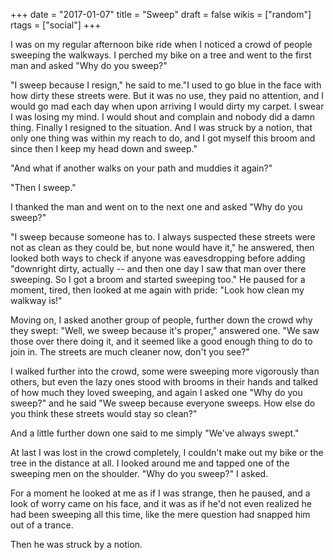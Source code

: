 +++
date = "2017-01-07"
title = "Sweep"
draft = false
wikis = ["random"]
rtags = ["social"]
+++

I was on my regular afternoon bike ride when I noticed a crowd of people sweeping
the walkways. I perched my bike on a tree and  went to the first man and asked "Why do you sweep?"

"I sweep because I resign," he said to me."I used to go blue in the face with how dirty these streets
were. But it was no use, they paid no attention, and I would go mad each day
when upon arriving I would dirty my carpet. I swear I was losing my mind. I would shout and complain and
nobody did a damn thing. Finally I resigned to the situation. And I was struck
by a notion, that only one thing was within my reach to do, and I got myself this broom and since then I keep my head down and
sweep."

"And what if another walks on your path and muddies it again?"

"Then I sweep."

I thanked the man and went on to the next one and asked "Why do you sweep?"

"I sweep because someone has to. I always suspected these streets were not as clean as they could be, but none
would have it," he
answered, then looked both ways to check if anyone was eavesdropping before
adding "downright dirty,
actually -- and then one day I saw that man over there sweeping. So I got 
a broom and started sweeping too." He paused for a moment, tired, then
looked at me again with pride: "Look how clean my walkway is!"

Moving on, I asked another group of people, further down the crowd why they
swept: "Well, we sweep because it's proper," answered one. "We saw those over there doing it, and it seemed
like a good enough thing to do to join in. The streets are much cleaner now,
don't you see?"

I walked further into the crowd, some were sweeping more vigorously than others,
but even the lazy ones stood with brooms in their hands and talked of how much they loved sweeping, and again I asked one "Why do you sweep?"
and he said "We sweep because everyone sweeps. How else do you think these
streets would stay so clean?"

And a little further down one said to me simply "We've always swept."

At last I was lost in the crowd completely, I couldn't make out my bike or the tree in the distance
at all. I looked around me and tapped one of the sweeping men on the shoulder.
"Why do you sweep?" I asked.

For a moment he looked at me as if I was strange, then he paused, and a look of
worry came on his face, and it was as if he'd not even realized he had been
sweeping all this time, like the mere question had snapped him out of a trance.

Then he was struck by a notion.
